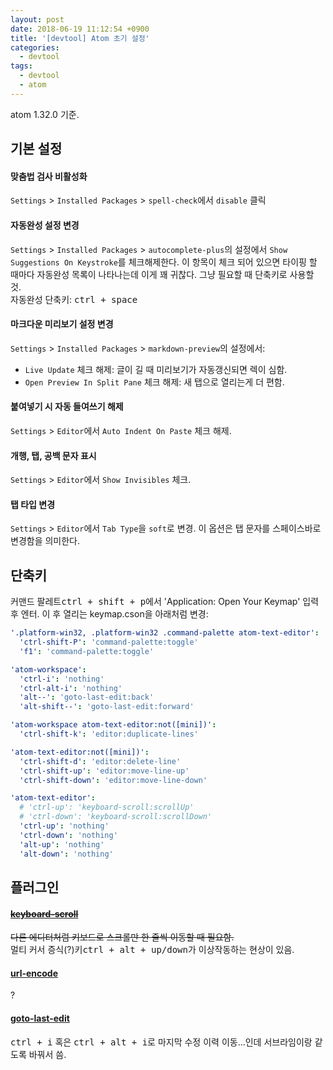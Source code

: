 ```yaml
---
layout: post
date: 2018-06-19 11:12:54 +0900
title: '[devtool] Atom 초기 설정'
categories:
  - devtool
tags:
  - devtool
  - atom
---
```


atom 1.32.0 기준.

## 기본 설정

#### 맞춤법 검사 비활성화

`Settings` > `Installed Packages` > `spell-check`에서 `disable` 클릭

#### 자동완성 설정 변경

`Settings` > `Installed Packages` > `autocomplete-plus`의 설정에서 `Show Suggestions On Keystroke`를 체크해제한다. 이 항목이 체크 되어 있으면 타이핑 할 때마다 자동완성 목록이 나타나는데 이게 꽤 귀찮다. 그냥 필요할 때 단축키로 사용할 것.  
자동완성 단축키: <kbd>ctrl + space</kbd>

#### 마크다운 미리보기 설정 변경

`Settings` > `Installed Packages` > `markdown-preview`의 설정에서:

- `Live Update` 체크 해제: 글이 길 때 미리보기가 자동갱신되면 렉이 심함.
- `Open Preview In Split Pane` 체크 해제: 새 탭으로 열리는게 더 편함.

#### 붙여넣기 시 자동 들여쓰기 해제

`Settings` > `Editor`에서 `Auto Indent On Paste` 체크 해제.

#### 개행, 탭, 공백 문자 표시

`Settings` > `Editor`에서 `Show Invisibles` 체크.

#### 탭 타입 변경

`Settings` > `Editor`에서 `Tab Type`을 `soft`로 변경. 이 옵션은 탭 문자를 스페이스바로 변경함을 의미한다.

## 단축키

커맨드 팔레트<kbd>ctrl + shift + p</kbd>에서 'Application: Open Your Keymap' 입력 후 엔터. 이 후 열리는 keymap.cson을 아래처럼 변경:

```yml
'.platform-win32, .platform-win32 .command-palette atom-text-editor':
  'ctrl-shift-P': 'command-palette:toggle'
  'f1': 'command-palette:toggle'

'atom-workspace':
  'ctrl-i': 'nothing'
  'ctrl-alt-i': 'nothing'
  'alt--': 'goto-last-edit:back'
  'alt-shift--': 'goto-last-edit:forward'

'atom-workspace atom-text-editor:not([mini])':
  'ctrl-shift-k': 'editor:duplicate-lines'

'atom-text-editor:not([mini])':
  'ctrl-shift-d': 'editor:delete-line'
  'ctrl-shift-up': 'editor:move-line-up'
  'ctrl-shift-down': 'editor:move-line-down'

'atom-text-editor':
  # 'ctrl-up': 'keyboard-scroll:scrollUp'
  # 'ctrl-down': 'keyboard-scroll:scrollDown'
  'ctrl-up': 'nothing'
  'ctrl-down': 'nothing'
  'alt-up': 'nothing'
  'alt-down': 'nothing'
```

## 플러그인

#### ~~[keyboard-scroll](https://atom.io/packages/keyboard-scroll)~~

~~다른 에디터처럼 키보드로 스크롤만 한 줄씩 이동할 때 필요함.~~  
멀티 커서 증식(?)키<kbd>ctrl + alt + up/down</kbd>가 이상작동하는 현상이 있음.

#### [url-encode](https://atom.io/packages/url-encode)

?

#### [goto-last-edit](https://atom.io/packages/goto-last-edit)

<kbd>ctrl + i</kbd> 혹은 <kbd>ctrl + alt + i</kbd>로 마지막 수정 이력 이동...인데 서브라임이랑 같도록 바꿔서 씀.
